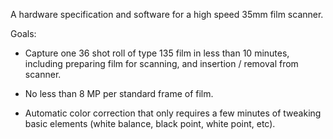 A hardware specification and software for a high speed 35mm film scanner.

Goals:

  * Capture one 36 shot roll of type 135 film in less than 10 minutes, including preparing film for scanning, and insertion / removal from scanner.

  * No less than 8 MP per standard frame of film.

  * Automatic color correction that only requires a few minutes of tweaking basic elements (white balance, black point, white point, etc).